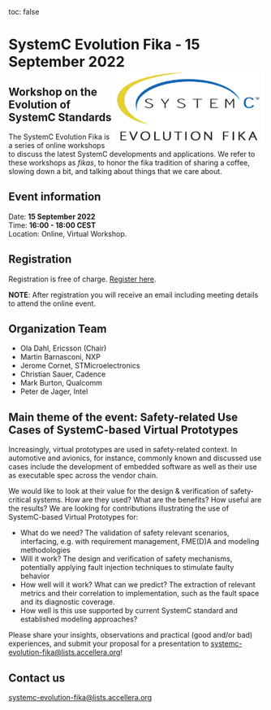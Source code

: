toc: false

# SystemC Evolution Fika - 15 September 2022<img style="float: right; width:300px;" src="/images/scef.png">

## Workshop on the Evolution of SystemC Standards

The SystemC Evolution Fika is a series of online workshops to discuss the latest SystemC developments and applications. We refer to these workshops as *fikas*, to honor the fika tradition of sharing a coffee, slowing down a bit, and talking about things that we care about.

## Event information

Date: **15 September 2022**<br>
Time: **16:00 - 18:00 CEST**<br>
Location: Online, Virtual Workshop.

## Registration
<!--
Registration will open in August.
-->
Registration is free of charge. [Register here](https://form.jotform.com/222345926752965).

**NOTE**: After registration you will receive an email including meeting details to attend the online event.

## Organization Team

 * Ola Dahl, Ericsson (Chair)
 * Martin Barnasconi, NXP
 * Jerome Cornet, STMicroelectronics
 * Christian Sauer, Cadence
 * Mark Burton, Qualcomm
 * Peter de Jager, Intel

## Main theme of the event: Safety-related Use Cases of SystemC-based Virtual Prototypes

Increasingly, virtual prototypes are used in safety-related context. In automotive and avionics, for instance, commonly known and discussed use cases include the development of embedded software as well as their use as executable spec across the vendor chain.

We would like to look at their value for the design & verification of safety-critical systems. How are they used? What are the benefits? How useful are the results? We are looking for contributions illustrating the use of SystemC-based Virtual Prototypes for:

* What do we need? The validation of safety relevant scenarios, interfacing, e.g. with requirement management, FME(D)A and modeling methodologies
* Will it work? The design and verification of safety mechanisms, potentially applying fault injection techniques to stimulate faulty behavior
* How well will it work? What can we predict? The extraction of relevant metrics and their correlation to implementation, such as the fault space and its diagnostic coverage.
* How well is this use supported by current SystemC standard and established modeling approaches?

Please share your insights, observations and practical (good and/or bad) experiences, and submit your proposal for a presentation to [systemc-evolution-fika@lists.accellera.org](mailto:systemc-evolution-fika@lists.accellera.org)!

## Contact us

[systemc-evolution-fika@lists.accellera.org](mailto:systemc-evolution-fika@lists.accellera.org)
